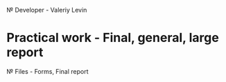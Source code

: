 № Developer - Valeriy Levin
# Practical work - Final, general, large report
№ Files - Forms, Final report 
